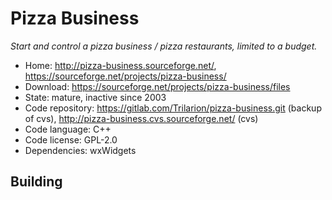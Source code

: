 # Pizza Business

_Start and control a pizza business / pizza restaurants, limited to a budget._

- Home: http://pizza-business.sourceforge.net/, https://sourceforge.net/projects/pizza-business/
- Download: https://sourceforge.net/projects/pizza-business/files
- State: mature, inactive since 2003
- Code repository: https://gitlab.com/Trilarion/pizza-business.git (backup of cvs), http://pizza-business.cvs.sourceforge.net/ (cvs)
- Code language: C++
- Code license: GPL-2.0
- Dependencies: wxWidgets

## Building

